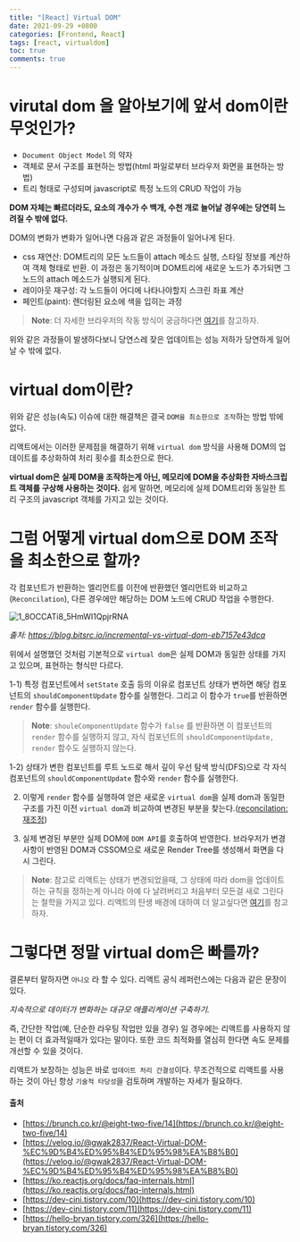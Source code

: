```yaml
---
title: "[React] Virtual DOM"
date: 2021-09-29 +0800
categories: [Frontend, React]
tags: [react, virtualdom]
toc: true
comments: true
---
```


# virutal dom 을 알아보기에 앞서 dom이란 무엇인가?
- `Document Object Model` 의 약자
- 객체로 문서 구조를 표현하는 방법(html 파일로부터 브라우저 화면을 표현하는 방법)
- 트리 형태로 구성되며 javascript로 특정 노드의 CRUD 작업이 가능

<b>DOM 자체는 빠르더라도, 요소의 개수가 수 백개, 수천 개로 늘어날 경우에는 당연히 느려질 수 밖에 없다.</b>

DOM의 변화가 변화가 일어나면 다음과 같은 과정들이 일어나게 된다.

- css 재연산: DOM트리의 모든 노드들이 attach 메소드 실행, 스타일 정보를 계산하여 객체 형태로 반환. 이 과정은 동기적이며 DOM트리에 새로운 노드가 추가되면 그 노드의 attach 메소드가 실행되게 된다.
- 레이아웃 재구성: 각 노드들이 어디에 나타나야할지 스크린 좌표 계산
- 페인트(paint): 렌더링된 요소에 색을 입히는 과정

> **Note**: 더 자세한 브라우저의 작동 방식이 궁금하다면 [여기](https://velog.io/@binheart/Virtual-DOM)를 참고하자.

위와 같은 과정들이 발생하다보니 당연스레 잦은 업데이트는 성능 저하가 당연하게 일어날 수 밖에 없다.

# virtual dom이란?
위와 같은 성능(속도) 이슈에 대한 해결책은 결국 `DOM을 최소한으로 조작`하는 방법 밖에 없다.

리액트에서는 이러한 문제점을 해결하기 위해 `virtual dom` 방식을 사용해 DOM의 업데이트를 추상화하여 처리 횟수를 최소한으로 한다.

<b>virtual dom은 실제 DOM을 조작하는게 아닌, 메모리에 DOM을 추상화한 자바스크립트 객체를 구상해 사용하는 것이다.</b> 쉽게 말하면, 메모리에 실제 DOM트리와 동일한 트리 구조의 javascript 객체를 가지고 있는 것이다.

# 그럼 어떻게 virtual dom으로 DOM 조작을 최소한으로 할까?
각 컴포넌트가 반환하는 엘리먼트를 이전에 반환했던 엘리먼트와 비교하고(`Reconcilation`), 다른 경우에만 해당하는 DOM 노드에 CRUD 작업을 수행한다.

![1_8OCCATi8_5HmWI1QpjrRNA](https://user-images.githubusercontent.com/44339530/162753053-c0b10645-ccc8-4d8b-ad25-e3b9dcaab165.png)

_출처: https://blog.bitsrc.io/incremental-vs-virtual-dom-eb7157e43dca_

위에서 설명했던 것처럼 기본적으로 `virtual dom`은 실제 DOM과 동일한 상태를 가지고 있으며, 표현하는 형식만 다르다.

1-1) 특정 컴포넌트에서 `setState` 호출 등의 이유로 컴포넌트 상태가 변하면 해당 컴포넌트의 `shouldComponentUpdate` 함수를 실행한다. 그리고 이 함수가 `true`를 반환하면 `render` 함수를 실행한다.

> **Note**: `shouleComponentUpdate` 함수가 `false` 를 반환하면 이 컴포넌트의 `render` 함수를 실행하지 않고, 자식 컴포넌트의 `shouldComponentUpdate, render` 함수도 실행하지 않는다.

1-2) 상태가 변한 컴포넌트를 루트 노드로 해서 깊이 우선 탐색 방식(DFS)으로 각 자식 컴포넌트의 `shouldComponentUpdate` 함수와 `render` 함수를 실행한다.

2) 이렇게 `render` 함수를 실행하여 얻은 새로운 `virtual dom`을 실제 dom과 동일한 구조를 가진 이전 `virtual dom`과 비교하여 변경된 부분을 찾는다.([reconcilation: 재조정](https://ko.reactjs.org/docs/reconciliation.html))

3) 실제 변경된 부분만 실제 DOM에 `DOM API`를 호출하여 반영한다. 브라우저가 변경 사항이 반영된 DOM과 CSSOM으로 새로운 Render Tree를 생성해서 화면을 다시 그린다.

> **Note**: 참고로 리액트는 상태가 변경되었을때, 그 상태에 따라 dom을 업데이트하는 규칙을 정하는게 아니라 아예 다 날려버리고 처음부터 모든걸 새로 그린다는 철학을 가지고 있다. 리액트의 탄생 배경에 대하여 더 알고싶다면 [여기](https://jeonyoungho.github.io/posts/01-%EB%A6%AC%EC%95%A1%ED%8A%B8%EB%8A%94-%EC%96%B4%EC%A9%8C%EB%8B%A4-%EB%A7%8C%EB%93%A4%EC%96%B4%EC%A1%8C%EC%9D%84%EA%B9%8C/)를 참고하자.

# 그렇다면 정말 virtual dom은 빠를까?
결론부터 말하자면 `아니오` 라 할 수 있다.
리액트 공식 레퍼런스에는 다음과 같은 문장이 있다.

<i>지속적으로 데이터가 변화하는 대규모 애플리케이션 구축하기.</i>

즉, 간단한 작업(예, 단순한 라우팅 작업만 있을 경우) 일 경우에는 리액트를 사용하지 않는 편이 더 효과적일때가 있다는 말이다. 또한 코드 최적화를 열심히 한다면 속도 문제를 개선할 수 있을 것이다.

리액트가 보장하는 성능은 바로 `업데이트 처리 간결성`이다. 무조건적으로 리액트를 사용하는 것이 아닌 항상 `기술적 타당성`을 검토하며 개발하는 자세가 필요하다.



#### 출처
- [https://brunch.co.kr/@eight-two-five/14](https://brunch.co.kr/@eight-two-five/14)
- [https://velog.io/@gwak2837/React-Virtual-DOM-%EC%9D%B4%ED%95%B4%ED%95%98%EA%B8%B0](https://velog.io/@gwak2837/React-Virtual-DOM-%EC%9D%B4%ED%95%B4%ED%95%98%EA%B8%B0)
- [https://ko.reactjs.org/docs/faq-internals.html](https://ko.reactjs.org/docs/faq-internals.html)
- [https://dev-cini.tistory.com/10](https://dev-cini.tistory.com/10)
- [https://dev-cini.tistory.com/11](https://dev-cini.tistory.com/11)
- [https://hello-bryan.tistory.com/326](https://hello-bryan.tistory.com/326)